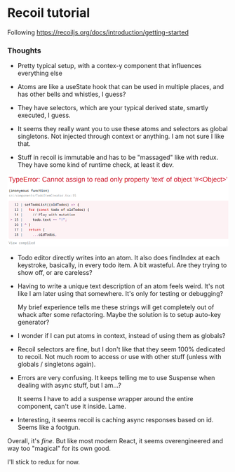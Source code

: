 # Recoil tutorial

Following https://recoiljs.org/docs/introduction/getting-started

### Thoughts

- Pretty typical setup, with a contex-y component that influences everything else

- Atoms are like a useState hook that can be used in multiple places, and has other bells and whistles, I guess?

- They have selectors, which are your typical derived state, smartly executed, I guess.

- It seems they really want you to use these atoms and selectors as global singletons. Not injected through context or anything. I am not sure I like that.

- Stuff in recoil is immutable and has to be "massaged" like with redux. They have some kind of runtime check, at least it dev.

![screenshot1.png](misc/screenshot1.png)

- Todo editor directly writes into an atom. It also does findIndex at each keystroke, basically, in every todo item. A bit wasteful. Are they trying to show off, or are careless? 

- Having to write a unique text description of an atom feels weird. It's not like I am later using that somewhere. It's only for testing or debugging?
  
  My brief experience tells me these strings will get completely out of whack after some refactoring. Maybe the solution is to setup auto-key generator?

- I wonder if I can put atoms in context, instead of using them as globals?

- Recoil selectors are fine, but I don't like that they seem 100% dedicated to recoil. Not much room to access or use with other stuff (unless with globals / singletons again).

- Errors are very confusing. It keeps telling me to use Suspense when dealing with async stuff, but I am...?

  It seems I have to add a suspense wrapper around the entire component, can't use it inside. Lame.

- Interesting, it seems recoil is caching async responses based on id. Seems like a footgun. 

Overall, it's *fine*. But like most modern React, it seems overengineered and way too "magical" for its own good.

I'll stick to redux for now.
